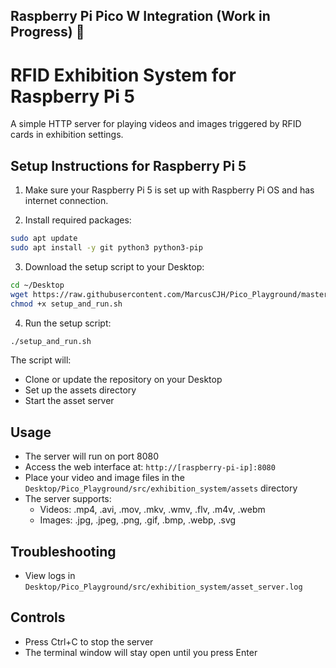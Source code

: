 
## Raspberry Pi Pico W Integration (Work in Progress) 🚧


# RFID Exhibition System for Raspberry Pi 5

A simple HTTP server for playing videos and images triggered by RFID cards in exhibition settings.


## Setup Instructions for Raspberry Pi 5

1. Make sure your Raspberry Pi 5 is set up with Raspberry Pi OS and has internet connection.

2. Install required packages:
```bash
sudo apt update
sudo apt install -y git python3 python3-pip
```

3. Download the setup script to your Desktop:
```bash
cd ~/Desktop
wget https://raw.githubusercontent.com/MarcusCJH/Pico_Playground/master/setup_and_run.sh
chmod +x setup_and_run.sh
```

4. Run the setup script:
```bash
./setup_and_run.sh
```

The script will:
- Clone or update the repository on your Desktop
- Set up the assets directory
- Start the asset server

## Usage

- The server will run on port 8080
- Access the web interface at: `http://[raspberry-pi-ip]:8080`
- Place your video and image files in the `Desktop/Pico_Playground/src/exhibition_system/assets` directory
- The server supports:
  - Videos: .mp4, .avi, .mov, .mkv, .wmv, .flv, .m4v, .webm
  - Images: .jpg, .jpeg, .png, .gif, .bmp, .webp, .svg

## Troubleshooting

- View logs in `Desktop/Pico_Playground/src/exhibition_system/asset_server.log`

## Controls

- Press Ctrl+C to stop the server
- The terminal window will stay open until you press Enter 